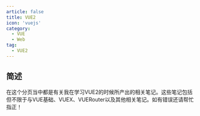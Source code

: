 ```yaml
---
article: false
title: VUE2
icon: 'vuejs'
category:
  - VUE
  - Web
tag:
  - VUE2
---
```


## 简述

在这个分页当中都是有关我在学习VUE2的时候所产出的相关笔记。这些笔记包括但不限于与VUE基础、VUEX、VUERouter以及其他相关笔记。如有错误还请帮忙指正！

